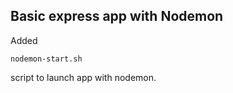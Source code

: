 ## Basic express app with Nodemon

Added

```
nodemon-start.sh
```

script to launch app with nodemon.
